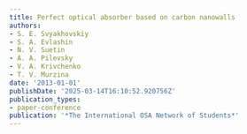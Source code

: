 ```yaml
---
title: Perfect optical absorber based on carbon nanowalls
authors:
- S. E. Svyakhovskiy
- S. A. Evlashin
- N. V. Suetin
- A. A. Pilevsky
- V. A. Krivchenko
- T. V. Murzina
date: '2013-01-01'
publishDate: '2025-03-14T16:10:52.920756Z'
publication_types:
- paper-conference
publication: '*The International OSA Network of Students*'
---
```

